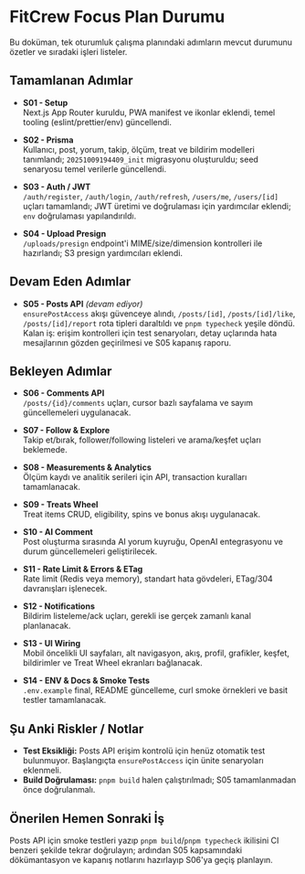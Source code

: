 # FitCrew Focus Plan Durumu

Bu doküman, tek oturumluk çalışma planındaki adımların mevcut durumunu özetler ve sıradaki işleri listeler.

## Tamamlanan Adımlar

- **S01 - Setup**  
  Next.js App Router kuruldu, PWA manifest ve ikonlar eklendi, temel tooling (eslint/prettier/env) güncellendi.

- **S02 - Prisma**  
  Kullanıcı, post, yorum, takip, ölçüm, treat ve bildirim modelleri tanımlandı; `20251009194409_init` migrasyonu oluşturuldu; seed senaryosu temel verilerle güncellendi.

- **S03 - Auth / JWT**  
  `/auth/register`, `/auth/login`, `/auth/refresh`, `/users/me`, `/users/[id]` uçları tamamlandı; JWT üretimi ve doğrulaması için yardımcılar eklendi; `env` doğrulaması yapılandırıldı.

- **S04 - Upload Presign**  
  `/uploads/presign` endpoint'i MIME/size/dimension kontrolleri ile hazırlandı; S3 presign yardımcıları eklendi.

## Devam Eden Adımlar

- **S05 - Posts API** *(devam ediyor)*  
  `ensurePostAccess` akışı güvenceye alındı, `/posts/[id]`, `/posts/[id]/like`, `/posts/[id]/report` rota tipleri daraltıldı ve `pnpm typecheck` yeşile döndü.  
  Kalan iş: erişim kontrolleri için test senaryoları, detay uçlarında hata mesajlarının gözden geçirilmesi ve S05 kapanış raporu.

## Bekleyen Adımlar

- **S06 - Comments API**  
  `/posts/{id}/comments` uçları, cursor bazlı sayfalama ve sayım güncellemeleri uygulanacak.

- **S07 - Follow & Explore**  
  Takip et/bırak, follower/following listeleri ve arama/keşfet uçları beklemede.

- **S08 - Measurements & Analytics**  
  Ölçüm kaydı ve analitik serileri için API, transaction kuralları tamamlanacak.

- **S09 - Treats Wheel**  
  Treat items CRUD, eligibility, spins ve bonus akışı uygulanacak.

- **S10 - AI Comment**  
  Post oluşturma sırasında AI yorum kuyruğu, OpenAI entegrasyonu ve durum güncellemeleri geliştirilecek.

- **S11 - Rate Limit & Errors & ETag**  
  Rate limit (Redis veya memory), standart hata gövdeleri, ETag/304 davranışları işlenecek.

- **S12 - Notifications**  
  Bildirim listeleme/ack uçları, gerekli ise gerçek zamanlı kanal planlanacak.

- **S13 - UI Wiring**  
  Mobil öncelikli UI sayfaları, alt navigasyon, akış, profil, grafikler, keşfet, bildirimler ve Treat Wheel ekranları bağlanacak.

- **S14 - ENV & Docs & Smoke Tests**  
  `.env.example` final, README güncelleme, curl smoke örnekleri ve basit testler tamamlanacak.

## Şu Anki Riskler / Notlar

- **Test Eksikliği:** Posts API erişim kontrolü için henüz otomatik test bulunmuyor. Başlangıçta `ensurePostAccess` için ünite senaryoları eklenmeli.
- **Build Doğrulaması:** `pnpm build` halen çalıştırılmadı; S05 tamamlanmadan önce doğrulanmalı.

## Önerilen Hemen Sonraki İş

Posts API için smoke testleri yazıp `pnpm build`/`pnpm typecheck` ikilisini CI benzeri şekilde tekrar doğrulayın; ardından S05 kapsamındaki dökümantasyon ve kapanış notlarını hazırlayıp S06'ya geçiş planlayın.
